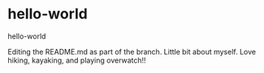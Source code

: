 # hello-world
hello-world

Editing the README.md as part of the branch.
Little bit about myself.  Love hiking, kayaking, and playing overwatch!!

